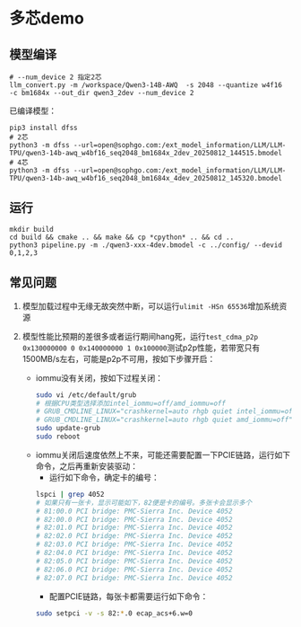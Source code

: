 # 多芯demo

## 模型编译

```shell
# --num_device 2 指定2芯
llm_convert.py -m /workspace/Qwen3-14B-AWQ  -s 2048 --quantize w4f16  -c bm1684x --out_dir qwen3_2dev --num_device 2
```

已编译模型：
```shell
pip3 install dfss
# 2芯
python3 -m dfss --url=open@sophgo.com:/ext_model_information/LLM/LLM-TPU/qwen3-14b-awq_w4bf16_seq2048_bm1684x_2dev_20250812_144515.bmodel
# 4芯
python3 -m dfss --url=open@sophgo.com:/ext_model_information/LLM/LLM-TPU/qwen3-14b-awq_w4bf16_seq2048_bm1684x_4dev_20250812_145320.bmodel
```

## 运行
```shell
mkdir build
cd build && cmake .. && make && cp *cpython* .. && cd ..
python3 pipeline.py -m ./qwen3-xxx-4dev.bmodel -c ../config/ --devid 0,1,2,3
```

## 常见问题

1) 模型加载过程中无缘无故突然中断，可以运行`ulimit -HSn 65536`增加系统资源

2) 模型性能比预期的差很多或者运行期间hang死，运行`test_cdma_p2p 0x130000000 0 0x140000000 1 0x100000`测试p2p性能，若带宽只有1500MB/s左右，可能是p2p不可用，按如下步骤开启：
    - iommu没有关闭，按如下过程关闭：
      ```bash
      sudo vi /etc/default/grub
      # 根据CPU类型选择添加intel_iommu=off/amd_iommu=off
      # GRUB_CMDLINE_LINUX="crashkernel=auto rhgb quiet intel_iommu=off"
      # GRUB_CMDLINE_LINUX="crashkernel=auto rhgb quiet amd_iommu=off"
      sudo update-grub
      sudo reboot
      ```
    - iommu关闭后速度依然上不来，可能还需要配置一下PCIE链路，运行如下命令，之后再重新安装驱动：
        - 运行如下命令，确定卡的编号：
        ```bash
        lspci | grep 4052
        # 如果只有一张卡，显示可能如下，82便是卡的编号。多张卡会显示多个
        # 81:00.0 PCI bridge: PMC-Sierra Inc. Device 4052
        # 82:00.0 PCI bridge: PMC-Sierra Inc. Device 4052
        # 82:01.0 PCI bridge: PMC-Sierra Inc. Device 4052
        # 82:02.0 PCI bridge: PMC-Sierra Inc. Device 4052
        # 82:03.0 PCI bridge: PMC-Sierra Inc. Device 4052
        # 82:04.0 PCI bridge: PMC-Sierra Inc. Device 4052
        # 82:05.0 PCI bridge: PMC-Sierra Inc. Device 4052
        # 82:06.0 PCI bridge: PMC-Sierra Inc. Device 4052
        # 82:07.0 PCI bridge: PMC-Sierra Inc. Device 4052
        ```
        - 配置PCIE链路，每张卡都需要运行如下命令：
        ```bash
        sudo setpci -v -s 82:*.0 ecap_acs+6.w=0
        ```

